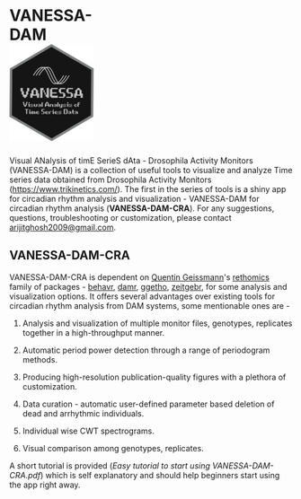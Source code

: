 # VANESSA-DAM&nbsp;&nbsp;&nbsp;&nbsp;&nbsp;&nbsp;&nbsp;&nbsp;&nbsp;&nbsp;&nbsp;&nbsp;&nbsp;&nbsp;&nbsp;&nbsp;&nbsp;&nbsp;&nbsp;&nbsp;&nbsp;&nbsp;&nbsp;&nbsp;&nbsp;&nbsp;&nbsp;&nbsp;&nbsp;&nbsp;&nbsp;&nbsp;&nbsp;&nbsp;&nbsp;&nbsp;&nbsp;&nbsp;&nbsp;&nbsp;&nbsp;&nbsp;&nbsp;&nbsp;&nbsp;&nbsp;&nbsp;&nbsp;&nbsp;&nbsp;&nbsp;&nbsp;&nbsp;&nbsp;&nbsp;&nbsp;&nbsp;&nbsp;&nbsp;&nbsp;&nbsp;&nbsp;<img src="/VANESSA hex.png" alt="VANESSA hex" width="150" />

Visual ANalysis of timE SerieS dAta - Drosophila Activity Monitors (VANESSA-DAM) is a collection of useful tools to visualize and analyze Time series data obtained from Drosophila Activity Monitors (https://www.trikinetics.com/). The first in the series of tools is a shiny app for circadian rhythm analysis and visualization - VANESSA-DAM for circadian rhythm analysis (**VANESSA-DAM-CRA**). For any suggestions, questions, troubleshooting or customization, please contact arijitghosh2009@gmail.com.

## **VANESSA-DAM-CRA**

VANESSA-DAM-CRA is dependent on [Quentin Geissmann](https://github.com/qgeissmann)'s [rethomics](https://github.com/rethomics) family of packages - [behavr](https://github.com/rethomics/behavr), [damr](https://github.com/rethomics/damr), [ggetho](https://github.com/rethomics/ggetho), [zeitgebr](https://github.com/rethomics/zeitgebr), for some analysis and visualization options. It offers several advantages over existing tools for circadian rhythm analysis from DAM systems, some mentionable ones are - 

1. Analysis and visualization of multiple monitor files, genotypes, replicates together in a high-throughput manner.

2. Automatic period power detection through a range of periodogram methods.

3. Producing high-resolution publication-quality figures with a plethora of customization.

4. Data curation - automatic user-defined parameter based deletion of dead and arrhythmic individuals.

5. Individual wise CWT spectrograms.

6. Visual comparison among genotypes, replicates.

A short tutorial is provided (*Easy tutorial to start using VANESSA-DAM-CRA.pdf*) which is self explanatory and should help beginners start using the app right away.
